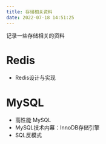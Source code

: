 ```yaml
---
title: 存储相关资料
date: 2022-07-18 14:51:25
---
```


记录一些存储相关的资料

<!-- more -->

# Redis

- Redis设计与实现

# MySQL

- 高性能 MySQL
- MySQL技术内幕：InnoDB存储引擎
- SQL反模式